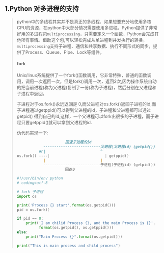 ## 1.Python 对多进程的支持

> python中的多线程其实并不是真正的多线程，如果想要充分地使用多核CPU的资源，在python中大部分情况需要使用多进程。Python提供了非常好用的多进程包`multiprocessing`，只需要定义一个函数，Python会完成其他所有事情。借助这个包,可以轻松完成从单进程到并发执行的转换。`multiprocessing`支持子进程、通信和共享数据、执行不同形式的同步，提供了Process、Queue、Pipe、Lock等组件。
>
> #### fork
>
> Unix/linux系统提供了一个fork()函数调用，它非常特殊，普通的函数调用，调用一次返回一次，但是fork()调用一次，返回2次,因为操作系统自动的把当前进程(称为父进程)复制了一份(称为子进程)，然后分别在父进程和子进程中返回。
>
> 子进程对于os.fork()永远返回是 0,而父进程对os.fork()返回子进程的id,而子进程通过getppid()可以得到父进程的id，子进程和父进程都可以通过 getpid() 得到自己的id,这样，一个父进程可以fork出很多的子进程，而子进程只要getppid()就可以拿到父进程的id.
>
> 伪代码实现一下:
>
> ```markdown
> 		                回返子进程的id
> 		      --------------------------父进程(父进程id) (getpid())
> 		    or|                         ^
> os.fork() ----|                         | getppid()
> 		      |                         |
> 		      --------------------------子进程(子进程id) (getpid())
> 		                回返0
> ```
>
> ```python
> #!/usr/bin/env python
> # coding=utf-8
>
> # fork 子进程
> import os
>
> print('Process {} start'.format(os.getpid()))
> pid = os.fork()
>
> if pid == 0:
>     print('I am chilid Process {}, and the main Process is {}'.
>           format(os.getpid(), os.getppid()))
> else:
>     print("Main Process {}".format(os.getpid()))
>
> print("This is main process and child process")
> ```

